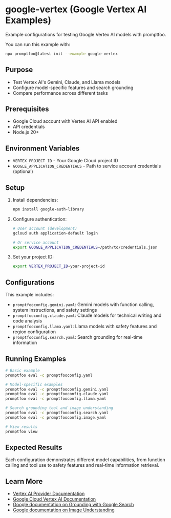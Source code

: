 # google-vertex (Google Vertex AI Examples)

Example configurations for testing Google Vertex AI models with promptfoo.

You can run this example with:

```bash
npx promptfoo@latest init --example google-vertex
```

## Purpose

- Test Vertex AI's Gemini, Claude, and Llama models
- Configure model-specific features and search grounding
- Compare performance across different tasks

## Prerequisites

- Google Cloud account with Vertex AI API enabled
- API credentials
- Node.js 20+

## Environment Variables

- `VERTEX_PROJECT_ID` - Your Google Cloud project ID
- `GOOGLE_APPLICATION_CREDENTIALS` - Path to service account credentials (optional)

## Setup

1. Install dependencies:

   ```sh
   npm install google-auth-library
   ```

2. Configure authentication:

   ```sh
   # User account (development)
   gcloud auth application-default login

   # Or service account
   export GOOGLE_APPLICATION_CREDENTIALS=/path/to/credentials.json
   ```

3. Set your project ID:
   ```sh
   export VERTEX_PROJECT_ID=your-project-id
   ```

## Configurations

This example includes:

- `promptfooconfig.gemini.yaml`: Gemini models with function calling, system instructions, and safety settings
- `promptfooconfig.claude.yaml`: Claude models for technical writing and code analysis
- `promptfooconfig.llama.yaml`: Llama models with safety features and region configuration
- `promptfooconfig.search.yaml`: Search grounding for real-time information

## Running Examples

```sh
# Basic example
promptfoo eval -c promptfooconfig.yaml

# Model-specific examples
promptfoo eval -c promptfooconfig.gemini.yaml
promptfoo eval -c promptfooconfig.claude.yaml
promptfoo eval -c promptfooconfig.llama.yaml

# Search grounding tool and image understanding
promptfoo eval -c promptfooconfig.search.yaml
promptfoo eval -c promptfooconfig.image.yaml

# View results
promptfoo view
```

## Expected Results

Each configuration demonstrates different model capabilities, from function calling and tool use to safety features and real-time information retrieval.

## Learn More

- [Vertex AI Provider Documentation](https://www.promptfoo.dev/docs/providers/vertex/)
- [Google Cloud Vertex AI Documentation](https://cloud.google.com/vertex-ai/docs)
- [Google documentation on Grounding with Google Search](https://ai.google.dev/docs/gemini_api/grounding)
- [Google documentation on Image Understanding](https://ai.google.dev/gemini-api/docs/image-understanding#inline-image)
